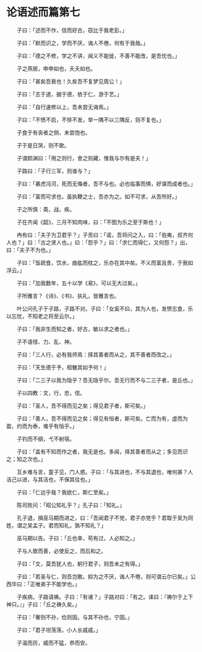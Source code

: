 # 论语述而篇第七

　　子曰：「述而不作，信而好古，窃比于我老彭。」

　　子曰：「默而识之，学而不厌，诲人不倦，何有于我哉。」

　　子曰：「德之不修，学之不讲，闻义不能徙，不善不能改，是吾忧也。」

　　子之燕居，申申如也，夭夭如也。

　　子曰：「甚矣吾衰也！久矣吾不复梦见周公！」

　　子曰：「志于道，据于德，依于仁，游于艺。」

　　子曰：「自行速修以上，吾未尝无诲焉。」

　　子曰：「不愤不启，不悱不发，举一隅不以三隅反，则不复也。」

　　子食于有丧者之侧，未尝饱也。

　　子于是日哭，则不歌。

　　子谓颜渊曰：「用之则行，舍之则藏，惟我与尔有是夫！」

　　子路曰：「子行三军，则谁与？」

　　子曰：「暴虎冯河，死而无悔者，吾不与也。必也临事而惧，好谋而成者也。」

　　子曰：「富而可求也，虽执鞭之士，吾亦为之。如不可求，从吾所好。」

　　子之所慎：斋，战，疾。

　　子在齐闻《韶》，三月不知肉味，曰：「不图为乐之至于斯也！」

　　冉有曰：「夫子为卫君乎？」子贡曰：「诺，吾将问之入，曰：「伯夷，叔齐何人也？」曰：「古之贤人也。」曰：「怨乎？」曰：「求仁而得仁，又何怨？」出，曰：「夫子不为也。」

　　子曰：「饭疏食，饮水，曲肱而枕之，乐亦在其中矣。不义而富且贵，于我如浮云。」

　　子曰：「加我数年，五十以学《易》，可以无大过矣。」

　　子所雅言？《诗》、《书》、执礼，皆雅言也。

　　叶公问孔子于子路，子路不对。子曰：「女奚不曰，其为人也，发愤忘食，乐以忘忧，不知老之将至云尔。」

　　子曰：「我非生而知之者，好古，敏以求之者也。」

　　子不语怪、力、乱、神。

　　子曰：「三人行，必有我师焉：择其善者而从之，其不善者而改之。」

　　子曰：「天生德于予，桓魋其如予何！」

　　子曰：「二三子以我为隐乎？吾无隐乎尔。吾无行而不与二三子者，是丘也。」

　　子以四教：文，行，忠，信。

　　子曰：「圣人，吾不得而见之矣；得见君子者，斯可矣。」

　　子曰：「善人，吾不得而见之矣；得见有恒者，斯可矣。亡而为有，虚而为盈，约而为泰，难乎有恒乎。」

　　子钓而不纲，弋不射宿。

　　子曰：「盖有不知而作之者，我无是也。多闻，择其善者而从之；多见而识之；知之次也。」

　　互乡难与言，童子见，门人惑。子曰：「与其进也，不与其退也，唯何甚？人洁己以进，与其洁也，不保其往也。」

　　子曰：「仁远乎哉？我欲仁，斯仁至矣。」

　　陈司败问：「昭公知礼乎？」孔子曰：「知礼。」

　　孔子退，揖巫马期而进之，曰：「吾闻君子不党，君子亦党乎？君取于吴为同姓，谓之吴孟子。君而知礼，孰不知礼？」

　　巫马期以告。子曰：「丘也幸，苟有过，人必知之。」

　　子与人歌而善，必使反之，而后和之。

　　子曰：「文，莫吾犹人也，躬行君子，则吾未之有得。」

　　子曰：「若圣与仁，则吾岂敢。抑为之不厌，诲人不倦，则可谓云尔已矣。」公西华曰：「正唯弟子不能学也。」

　　子疾病，子路请祷。子曰：「有诸？」子路对曰：「有之。诔曰：『祷尔于上下神只。』」子曰：「丘之祷久矣。」

　　子曰：「奢则不孙，俭则固。与其不孙也，宁固。」

　　子曰：「君子坦荡荡，小人长戚戚。」

　　子温而厉，威而不猛，恭而安。
